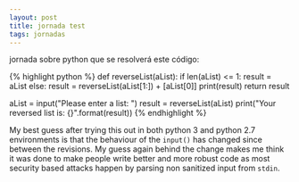 ```yaml
---
layout: post
title: jornada test
tags: jornadas
---
```


jornada sobre python que se resolverá este código:

{% highlight python %}
def reverseList(aList):
    if len(aList) <= 1:
        result = aList
    else:
        result = reverseList(aList[1:]) + [aList[0]]
    print(result)
    return result

aList = input("Please enter a list: ")
result = reverseList(aList)
print("Your reversed list is: {}".format(result))
{% endhighlight %}

My best guess after trying this out in both python 3 and python 2.7 environments is that
the behaviour of the <code>input()</code> has changed since between the revisions. My guess
again behind the change makes me think it was done to make people write better and more robust
code as most security based attacks happen by parsing non sanitized input from <code>stdin</code>.


